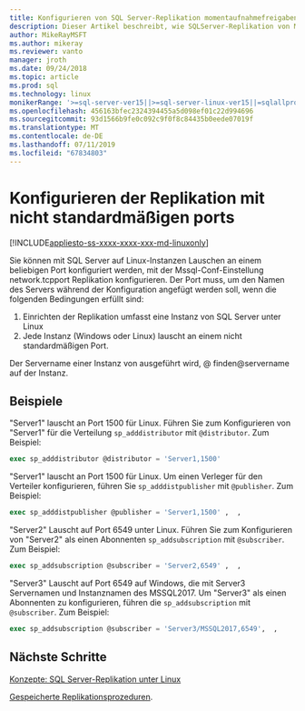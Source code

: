 ```yaml
---
title: Konfigurieren von SQL Server-Replikation momentaufnahmefreigaben Ordner unter Linux
description: Dieser Artikel beschreibt, wie SQLServer-Replikation von Momentaufnahmen Ordner Freigaben unter Linux konfigurieren.
author: MikeRayMSFT
ms.author: mikeray
ms.reviewer: vanto
manager: jroth
ms.date: 09/24/2018
ms.topic: article
ms.prod: sql
ms.technology: linux
monikerRange: '>=sql-server-ver15||>=sql-server-linux-ver15||=sqlallproducts-allversions'
ms.openlocfilehash: 456163bfec2324394455a5d098ef01c22d994696
ms.sourcegitcommit: 93d1566b9fe0c092c9f0f8c84435b0eede07019f
ms.translationtype: MT
ms.contentlocale: de-DE
ms.lasthandoff: 07/11/2019
ms.locfileid: "67834803"
---
```

# <a name="configure-replication-with-non-default-ports"></a>Konfigurieren der Replikation mit nicht standardmäßigen ports

[!INCLUDE[appliesto-ss-xxxx-xxxx-xxx-md-linuxonly](../includes/appliesto-ss-xxxx-xxxx-xxx-md-linuxonly.md)]

Sie können mit SQL Server auf Linux-Instanzen Lauschen an einem beliebigen Port konfiguriert werden, mit der Mssql-Conf-Einstellung network.tcpport Replikation konfigurieren. Der Port muss, um den Namen des Servers während der Konfiguration angefügt werden soll, wenn die folgenden Bedingungen erfüllt sind:

1. Einrichten der Replikation umfasst eine Instanz von SQL Server unter Linux
2. Jede Instanz (Windows oder Linux) lauscht an einem nicht standardmäßigen Port. 

Der Servername einer Instanz von ausgeführt wird, @ finden@servername auf der Instanz.

## <a name="examples"></a>Beispiele

"Server1" lauscht an Port 1500 für Linux. Führen Sie zum Konfigurieren von "Server1" für die Verteilung `sp_adddistributor` mit `@distributor`. Zum Beispiel: 

```sql
exec sp_adddistributor @distributor = 'Server1,1500'
```

"Server1" lauscht an Port 1500 für Linux. Um einen Verleger für den Verteiler konfigurieren, führen Sie `sp_adddistpublisher` mit `@publisher`. Zum Beispiel:

```sql
exec sp_adddistpublisher @publisher = 'Server1,1500' ,  ,  
```

"Server2" Lauscht auf Port 6549 unter Linux. Führen Sie zum Konfigurieren von "Server2" als einen Abonnenten `sp_addsubscription` mit `@subscriber`. Zum Beispiel:

```sql
exec sp_addsubscription @subscriber = 'Server2,6549' ,  ,  
```

"Server3" Lauscht auf Port 6549 auf Windows, die mit Server3 Servernamen und Instanznamen des MSSQL2017. Um "Server3" als einen Abonnenten zu konfigurieren, führen die `sp_addsubscription` mit `@subscriber`. Zum Beispiel:

```sql
exec sp_addsubscription @subscriber = 'Server3/MSSQL2017,6549',  ,  
```

## <a name="next-steps"></a>Nächste Schritte

[Konzepte: SQL Server-Replikation unter Linux](sql-server-linux-replication.md)

[Gespeicherte Replikationsprozeduren](../relational-databases/system-stored-procedures/replication-stored-procedures-transact-sql.md).

